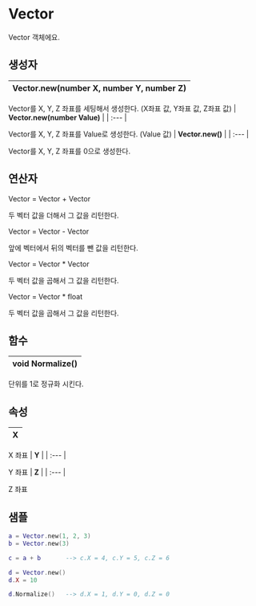 # **Vector**


Vector 객체에요. 
## **생성자**

| **Vector.new(number X, number Y, number Z)** |
| :--- |

Vector를 X, Y, Z 좌표를 세팅해서 생성한다. (X좌표 값, Y좌표 값, Z좌표 값) 
| **Vector.new(number Value)** |
| :--- |

Vector를 X, Y, Z 좌표를 Value로 생성한다. (Value 값) 
| **Vector.new()** |
| :--- |

Vector를 X, Y, Z 좌표를 0으로 생성한다. 
## **연산자**


Vector = Vector + Vector 

두 벡터 값을 더해서 그 값을 리턴한다. 

Vector = Vector - Vector 

앞에 벡터에서 뒤의 벡터를 뺀 값을 리턴한다. 

Vector = Vector * Vector 

두 벡터 값을 곱해서 그 값을 리턴한다. 

Vector = Vector * float 

두 벡터 값을 곱해서 그 값을 리턴한다. 
## **함수**

| **void Normalize()** |
| :--- |

단위를 1로 정규화 시킨다. 
## **속성**

| **X** |
| :--- |

X 좌표 
| **Y** |
| :--- |

Y 좌표 
| **Z** |
| :--- |

Z 좌표 
## **샘플**


```lua
a = Vector.new(1, 2, 3)
b = Vector.new(3)

c = a + b		--> c.X = 4, c.Y = 5, c.Z = 6

d = Vector.new()
d.X = 10

d.Normalize()   --> d.X = 1, d.Y = 0, d.Z = 0
```
